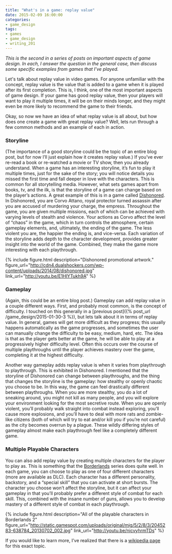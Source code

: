 ```yaml
---
title: "What's in a game: replay value"
date: 2015-02-09 16:00:00
categories:
- game_design
tags:
- games
- game_design
- writing_201
---
```


*This is the second in a series of posts on important aspects of game design. In each, I answer the question in the general case, then discuss some specific examples from games that I’ve played.*


Let's talk about replay value in video games. For anyone unfamiliar with the concept, replay value is the value that is added to a game when it is played after its first completion. This is, I think, one of the most important aspects of game design. If your game has good replay value, then your players will want to play it multiple times, it will be on their minds longer, and they might even be more likely to recommend the game to their friends.

<!--more-->

Okay, so now we have an idea of what replay value is all about, but how does one create a game with great replay value? Well, lets run through a few common methods and an example of each in action.


### Storyline
(The importance of a good storyline could be the topic of an entire blog post, but for now I’ll just explain how it creates replay value.) If you’ve ever re-read a book or re-watched a movie or TV show, then you already understand. When a game has an interesting storyline, it’s fun to play it multiple times, just for the sake of the story; you will notice details you missed the first time and fall deeper in love with the characters. This is common for all storytelling media. However, what sets games apart from books, tv, and the ilk, is that the storyline of a game can change based on the player’s actions. A great example of this is in a game called [Dishonored][dishonored-wikipedia]. In Dishonored, you are Corvo Attano, royal protector turned assassin after you are accused of murdering your charge, the empress. Throughout the game, you are given multiple missions, each of which can be achieved with varying levels of stealth and violence. Your actions as Corvo affect the level of “chaos” in the game, which in turn controls the atmosphere, certain gameplay elements, and, ultimately, the ending of the game. The less violent you are, the happier the ending is, and vice-versa. Each variation of the storyline adds depth to the character development, provides greater insight into the world of the game. Combined, they make the game more interesting with each playthrough.

{% include figure.html description="Dishonored promotional artwork." figure_url="http://cdn4.dualshockers.com/wp-content/uploads/2014/08/dishonored.jpg" link_url="http://youtu.be/E1HlYTukh9A" %}

### Gameplay
(Again, this could be an entire blog post.) Gameplay can add replay value in a couple different ways. First, and probably most common, is the concept of difficulty. I touched on this generally in a [previous post]({% post_url /game_design/2015-01-30-3 %}), but lets talk about it in terms of replay value. In general, games will get more difficult as they progress; this usually happens automatically as the game progresses, and sometimes the user can manually change the difficulty to be easy, medium, hard, etc. The idea is that as the player gets better at the game, he will be able to play at a progressively higher difficulty level. Often this occurs over the course of multiple playthroughs until the player achieves mastery over the game, completing it at the highest difficulty.


Another way gameplay adds replay value is when it varies from playthrough to playthrough. This is exhibited in Dishonored. I mentioned that the storyline of Dishonored can change between playthroughs, and the thing that changes the storyline is the gameplay: how stealthy or openly chaotic you choose to be. In this way, the game can feel drastically different between playthroughs. When you are more stealthy, you do a lot of sneaking around, you might not kill as many people, and you will explore your environment looking for the most secretive route. When you are openly violent, you’ll probably walk straight into combat instead exploring, you’ll cause more explosions, and you’ll have to deal with more rats and zombie-like citizens (both of which will try to eat and/or kill you if you’re not careful) as the city becomes overrun by a plague. These wildly differing styles of gameplay almost make each playthrough feel like a completely different game.


### Multiple Playable Characters
You can also add replay value by creating multiple characters for the player to play as. This is something that the [Borderlands][borderlands-wikipedia] series does quite well. In each game, you can choose to play as one of four different characters (more are available as DLC). Each character has a different personality, backstory, and a “special skill” that you can activate at short bursts. The character you choose won’t affect the storyline, but it can affect your gameplay in that you’ll probably prefer a different style of combat for each skill. This, combined with the insane number of guns, allows you to develop mastery of a different style of combat in each playthrough.

{% include figure.html description="All of the playable characters in Borderlands 2" figure_url="http://static.gamespot.com/uploads/original/mig/5/2/8/3/2045283-638784_20130702_002.jpg" link_url="http://youtu.be/nicvyhrmTDs" %}


If you would like to learn more, I’ve realized that there is a [wikipedia page][replay-value-wikipedia] for this exact topic.


[dishonored-wikipedia]: http://en.wikipedia.org/wiki/Dishonored
[dishonored-image]: http://vignette4.wikia.nocookie.net/dishonoredvideogame/images/c/cd/Dishonored_%28Corvo%29.jpg/revision/latest?cb=20120811222012
[dishonored-video]: http://youtu.be/E1HlYTukh9A

[borderlands-wikipedia]: http://en.wikipedia.org/wiki/Borderlands
[borderlands-2-image]: http://static.gamespot.com/uploads/original/mig/5/2/8/3/2045283-638784_20130702_002.jpg
[borderlands-2-video]: http://youtu.be/nicvyhrmTDs
  
[replay-value-wikipedia]: http://en.wikipedia.org/wiki/Replay_value
